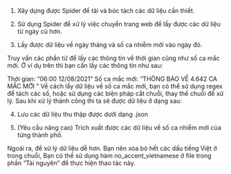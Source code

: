 1. Xây dựng được Spider để tải và bóc tách các dữ liệu cần thiết.

2. Sử dụng Spider để xử lý việc chuyển trang web để lấy được các dữ liệu từ ngày cũ hơn.

3. Lấy được dữ liệu về ngày tháng và số ca nhiễm mới vào ngày đó.

Truy vấn các phần tử để lấy các thông tin về thời gian cũng như số ca mắc mới. Ở ví dụ trên thì bạn cần lấy các thông tin như sau:

Thời gian: “06:00 12/08/2021”
Số ca mắc mới: “THÔNG BÁO VỀ 4.642 CA MẮC MỚI ”
Về cách lấy dữ liệu về số ca mắc mới, bạn có thể sử dụng regex để tách các số, hoặc sử dụng các biện pháp cắt chuỗi, thay thế chuỗi để xử lý. Sau khi xử lý thành công thì ta sẽ được dữ liệu ở dạng sau:

4. Lưu các dữ liệu thu thập được dưới dạng .json

5. (Yêu cầu nâng cao) Trích xuất được các dữ liệu về số ca nhiễm mới của từng thành phố.

Ngoài ra, để xử lý dữ liệu dễ hơn. Bạn nên xóa bỏ hết các dấu tiếng Việt ở trong chuỗi, Bạn có thể sử dụng hàm no_accent_vietnamese ở file trong phần “Tài nguyên” để thực hiện thao tác này.

 
